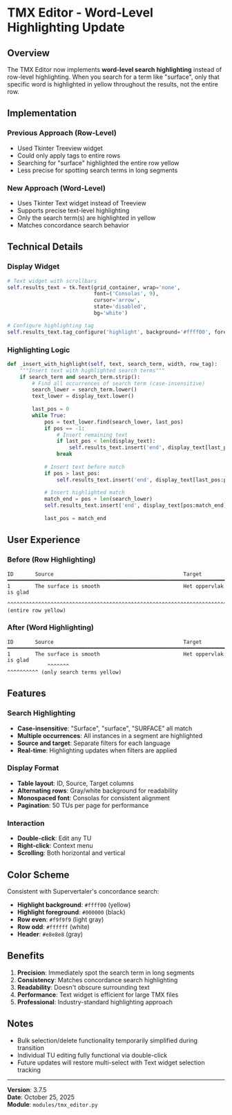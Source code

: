 # TMX Editor - Word-Level Highlighting Update

## Overview

The TMX Editor now implements **word-level search highlighting** instead of row-level highlighting. When you search for a term like "surface", only that specific word is highlighted in yellow throughout the results, not the entire row.

## Implementation

### Previous Approach (Row-Level)
- Used Tkinter Treeview widget
- Could only apply tags to entire rows
- Searching for "surface" highlighted the entire row yellow
- Less precise for spotting search terms in long segments

### New Approach (Word-Level)
- Uses Tkinter Text widget instead of Treeview
- Supports precise text-level highlighting
- Only the search term(s) are highlighted in yellow
- Matches concordance search behavior

## Technical Details

### Display Widget
```python
# Text widget with scrollbars
self.results_text = tk.Text(grid_container, wrap='none',
                            font=('Consolas', 9),
                            cursor='arrow',
                            state='disabled',
                            bg='white')

# Configure highlighting tag
self.results_text.tag_configure('highlight', background='#ffff00', foreground='#000000')
```

### Highlighting Logic
```python
def _insert_with_highlight(self, text, search_term, width, row_tag):
    """Insert text with highlighted search terms"""
    if search_term and search_term.strip():
        # Find all occurrences of search term (case-insensitive)
        search_lower = search_term.lower()
        text_lower = display_text.lower()
        
        last_pos = 0
        while True:
            pos = text_lower.find(search_lower, last_pos)
            if pos == -1:
                # Insert remaining text
                if last_pos < len(display_text):
                    self.results_text.insert('end', display_text[last_pos:], row_tag)
                break
            
            # Insert text before match
            if pos > last_pos:
                self.results_text.insert('end', display_text[last_pos:pos], row_tag)
            
            # Insert highlighted match
            match_end = pos + len(search_lower)
            self.results_text.insert('end', display_text[pos:match_end], ('highlight', row_tag))
            
            last_pos = match_end
```

## User Experience

### Before (Row Highlighting)
```
ID       Source                                          Target
━━━━━━━━━━━━━━━━━━━━━━━━━━━━━━━━━━━━━━━━━━━━━━━━━━━━━━━━━━━━━━━━━━━━━━━━
1        The surface is smooth                           Het oppervlak is glad
         ^^^^^^^^^^^^^^^^^^^^^^^^^^^^^^^^^^^^^^^^^^^^^^^^^^^^^^^^^^^^^^^^^^^^^^^^ (entire row yellow)
```

### After (Word Highlighting)
```
ID       Source                                          Target
━━━━━━━━━━━━━━━━━━━━━━━━━━━━━━━━━━━━━━━━━━━━━━━━━━━━━━━━━━━━━━━━━━━━━━━━
1        The surface is smooth                           Het oppervlak is glad
             ^^^^^^^                                          ^^^^^^^^^^ (only search terms yellow)
```

## Features

### Search Highlighting
- **Case-insensitive**: "Surface", "surface", "SURFACE" all match
- **Multiple occurrences**: All instances in a segment are highlighted
- **Source and target**: Separate filters for each language
- **Real-time**: Highlighting updates when filters are applied

### Display Format
- **Table layout**: ID, Source, Target columns
- **Alternating rows**: Gray/white background for readability
- **Monospaced font**: Consolas for consistent alignment
- **Pagination**: 50 TUs per page for performance

### Interaction
- **Double-click**: Edit any TU
- **Right-click**: Context menu
- **Scrolling**: Both horizontal and vertical

## Color Scheme

Consistent with Supervertaler's concordance search:
- **Highlight background**: `#ffff00` (yellow)
- **Highlight foreground**: `#000000` (black)
- **Row even**: `#f9f9f9` (light gray)
- **Row odd**: `#ffffff` (white)
- **Header**: `#e8e8e8` (gray)

## Benefits

1. **Precision**: Immediately spot the search term in long segments
2. **Consistency**: Matches concordance search highlighting
3. **Readability**: Doesn't obscure surrounding text
4. **Performance**: Text widget is efficient for large TMX files
5. **Professional**: Industry-standard highlighting approach

## Notes

- Bulk selection/delete functionality temporarily simplified during transition
- Individual TU editing fully functional via double-click
- Future updates will restore multi-select with Text widget selection tracking

---

**Version**: 3.7.5  
**Date**: October 25, 2025  
**Module**: `modules/tmx_editor.py`
